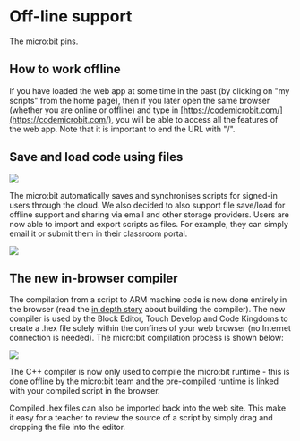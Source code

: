 # Off-line support

The micro:bit pins.

## How to work offline

If you have loaded the web app at some time in the past (by clicking on "my scripts" from the home page), then if you later open the same browser (whether you are online or offline) and type in [https://codemicrobit.com/](https://codemicrobit.com/), you will be able to access all the features of the web app. Note that it is important to end the URL with "/".

## Save and load code using files

![](/static/mb/offline-0.png)

The micro:bit automatically saves and synchronises scripts for signed-in users through the cloud. We also decided to also support file save/load for offline support and sharing via email and other storage providers. Users are now able to import and export scripts as files. For example, they can simply email it or submit them in their classroom portal.

![](/static/mb/offline-1.png)

## The new in-browser compiler

The compilation from a script to ARM machine code is now done entirely in the browser  (read the [in depth story](https://www.touchdevelop.com/docs/touch-develop-in-208-bits) about building the compiler). The new compiler is used by the Block Editor, Touch Develop and Code Kingdoms to create a .hex file solely within the confines of your web browser (no Internet connection is needed). The micro:bit compilation process is shown below:

![](/static/mb/offline-2.png)

The C++ compiler is now only used to compile the micro:bit runtime - this is done offline by the micro:bit team and the pre-compiled runtime is linked with your compiled script in the browser.

Compiled .hex files can also be imported back into the web site. This make it easy for a teacher to review the source of a script by simply drag and dropping the file into the editor.

